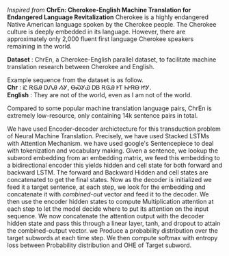 *Inspired from* **ChrEn: Cherokee-English Machine Translation for Endangered Language Revitalization**
Cherokee is a highly endangered Native American language spoken by the Cherokee people. The Cherokee culture is deeply embedded in its language. However, there are approximately only 2,000 fluent first language Cherokee speakers remaining in the world.

**Dataset** : ChrEn, a Cherokee-English parallel dataset, to facilitate machine translation research between
Cherokee and English.

Example sequence from the dataset is as follow. </br>
**Chr** : ᎥᏝ ᎡᎶᎯ ᎠᏁᎯ ᏱᎩ, ᎾᏍᎩᏯ ᎠᏴ ᎡᎶᎯ ᎨᎢ ᏂᎨᏒᎾ ᏥᎩ. </br>
**English** : They are not of the world, even as I am not of the world. </br>

Compared to some popular machine translation language pairs, ChrEn is extremely low-resource, only containing 14k sentence pairs in total. 

We have  used Encoder-decoder archictecture for this transduction problem of Neural Machine Translation. Precisely, we have used Stacked LSTMs with Attention Mechanism.
we have used google's Sentencepiece to deal with tokenization and vocabulary making.
 Given a sentence,  we lookup the subword embedding from an embedding matrix,   we feed this embedding to a bidirectional encoder this yields hidden and cell state for both forward and backward LSTM. The forward and Backward Hidden and cell states are concatenated to get the final states.
 Now as the decoder is initialized we feed it a target sentence, at each step, we look for the embedding and concatenate it with *combined-out* vector and feed it to the decoder.
 We then use the encoder hidden states to compute Multiplication attention at each step to let the model decide where to put its attention on the input sequence.
We now concatenate the attention output with the decoder hidden state and pass this through a linear layer, tanh, and dropout to attain the combined-output vector.
we Produce a probability distribution over the target subwords at each time step. We then compute softmax with entropy loss between Probability distribution and OHE of Target subword. 
